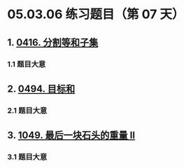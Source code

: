 # 05.03.06 练习题目（第 07 天）

## 1. [0416. 分割等和子集](https://leetcode.cn/problems/partition-equal-subset-sum/)

### 1.1 题目大意



## 2. [0494. 目标和](https://leetcode.cn/problems/target-sum/)

### 2.1 题目大意

### 

## 3. [1049. 最后一块石头的重量 II](https://leetcode.cn/problems/last-stone-weight-ii/)

### 3.1 题目大意

